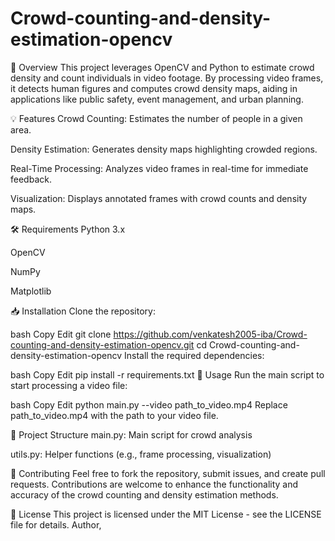 # Crowd-counting-and-density-estimation-opencv
📌 Overview
This project leverages OpenCV and Python to estimate crowd density and count individuals in video footage. By processing video frames, it detects human figures and computes crowd density maps, aiding in applications like public safety, event management, and urban planning.

💡 Features
Crowd Counting: Estimates the number of people in a given area.

Density Estimation: Generates density maps highlighting crowded regions.

Real-Time Processing: Analyzes video frames in real-time for immediate feedback.

Visualization: Displays annotated frames with crowd counts and density maps.

🛠 Requirements
Python 3.x

OpenCV

NumPy

Matplotlib

📥 Installation
Clone the repository:

bash
Copy
Edit
git clone https://github.com/venkatesh2005-iba/Crowd-counting-and-density-estimation-opencv.git
cd Crowd-counting-and-density-estimation-opencv
Install the required dependencies:

bash
Copy
Edit
pip install -r requirements.txt
🚀 Usage
Run the main script to start processing a video file:

bash
Copy
Edit
python main.py --video path_to_video.mp4
Replace path_to_video.mp4 with the path to your video file.

📂 Project Structure
main.py: Main script for crowd analysis

utils.py: Helper functions (e.g., frame processing, visualization)

🔄 Contributing
Feel free to fork the repository, submit issues, and create pull requests. Contributions are welcome to enhance the functionality and accuracy of the crowd counting and density estimation methods.

📄 License
This project is licensed under the MIT License - see the LICENSE file for details.
Author,


